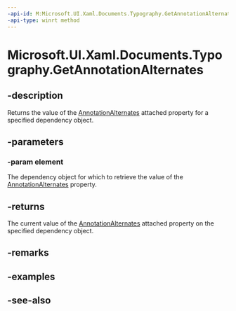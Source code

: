```yaml
---
-api-id: M:Microsoft.UI.Xaml.Documents.Typography.GetAnnotationAlternates(Microsoft.UI.Xaml.DependencyObject)
-api-type: winrt method
---
```


<!-- Method syntax
public int GetAnnotationAlternates(Windows.UI.Xaml.DependencyObject element)
-->

# Microsoft.UI.Xaml.Documents.Typography.GetAnnotationAlternates

## -description
Returns the value of the [AnnotationAlternates](/uwp/api/microsoft.ui.xaml.documents.typography#xaml-attached-properties) attached property for a specified dependency object.

## -parameters
### -param element
The dependency object for which to retrieve the value of the [AnnotationAlternates](/uwp/api/microsoft.ui.xaml.documents.typography#xaml-attached-properties) property.

## -returns
The current value of the [AnnotationAlternates](/uwp/api/microsoft.ui.xaml.documents.typography#xaml-attached-properties) attached property on the specified dependency object.

## -remarks

## -examples

## -see-also
